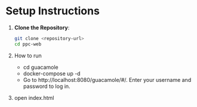 # Setup Instructions

1. **Clone the Repository**:
   ```bash
   git clone <repository-url>
   cd ppc-web

2. How to run
   - cd guacamole
   - docker-compose up -d
   - Go to http://localhost:8080/guacamole/#/. Enter your username and password to log in.


3. open index.html
